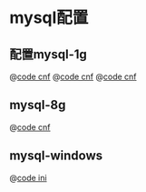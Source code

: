 # mysql配置

## 配置mysql-1g

@[code cnf](./res/my-for-slave.cnf)
@[code cnf](./res/my-for-master.cnf)
@[code cnf](./res/my-for-comprehensive.cnf)

## mysql-8g

@[code cnf](./res/my.cnf)

## mysql-windows

@[code ini](./res/my-windows.ini)
